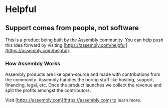 # Helpful

## Support comes from people, not software

This is a product being built by the Assembly community. You can help push this idea forward by visiting [https://assembly.com/helpful](https://assembly.com/helpful).

### How Assembly Works

Assembly products are like open-source and made with contributions from the community. Assembly handles the boring stuff like hosting, support, financing, legal, etc. Once the product launches we collect the revenue and split the profits amongst the contributors.

Visit [https://assembly.com](https://assembly.com) to learn more.
